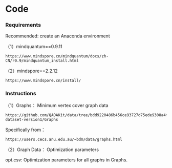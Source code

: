 # Code


### Requirements

Recommended:  create an Anaconda environment

（1）mindquantum==0.9.11

    https://www.mindspore.cn/mindquantum/docs/zh-CN/r0.9/mindquantum_install.html

（2）mindspore==2.2.12

    https://www.mindspore.cn/install/


### Instructions

（1）Graphs： Minimum vertex cover graph data

    https://github.com/QAOAKit/data/tree/bdd9220486b456ce93727d75ede9308a4fc8a9c8/qaoa-dataset-version1/Graphs

Specifically from：

    https://users.cecs.anu.edu.au/~bdm/data/graphs.html

（2）Graph Data： Optimization parameters

opt.csv: Optimization parameters for all graphs in Graphs.




